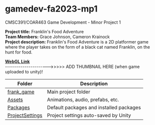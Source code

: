 # gamedev-fa2023-mp1
CMSC391/COAR463 Game Development - Minor Project 1

**Project title:** Franklin's Food Adventure  
**Team Members:** Grace Johnson, Cameron Krainock  
**Project description:** Franklin's Food Adventure is a 2D platformer game where the player takes on the form of a black cat named Franklin, on the hunt for food. 

**[WebGL Link](https://play.unity.com/mg/other/webgl-builds-372721)**  
---------------------->>>>> ADD THUMBNAIL HERE (when game uploaded to unity)!
 
| Folder | Description |
|---|---|
| [frank_game](frank_game) | Main project folder |
| [Assets](frank_game/Assets) | Animations, audio, prefabs, etc.  |
| [Packages](frank_game/Packages) | Default packages and installed packages  |
| [ProjectSettings](frank_game/ProjectSettings) | Project settings auto-saved by Unity  |



